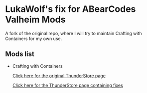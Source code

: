 # LukaWolf's fix for ABearCodes Valheim Mods

A fork of the original repo, where I will try to maintain Crafting with Containers for my own use.

## Mods list

- Crafting with Containers
    
  [Click here for the original ThunderStore page](https://valheim.thunderstore.io/package/abearcodes/CraftingWithContainers)
  
  [Click here for the ThunderStore page containing fixes](https://valheim.thunderstore.io/package/abearcodes/CraftingWithContainers)
